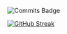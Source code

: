 ![Commits Badge](https://badges.pufler.dev/commits/monthly/rztprog)

[![GitHub Streak](https://github-readme-streak-stats.herokuapp.com?user=rztprog&theme=holi-theme)](https://git.io/streak-stats) 
